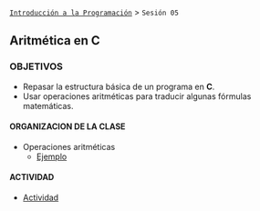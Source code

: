 [`Introducción a la Programación`](../README.md) > `Sesión 05`

## Aritmética en __C__

### OBJETIVOS 

- Repasar la estructura básica de un programa en __C__.
- Usar operaciones aritméticas para traducir algunas fórmulas matemáticas.

#### ORGANIZACION DE LA CLASE

- Operaciones aritméticas
   - [Ejemplo](ejemplo01/)
   
#### ACTIVIDAD   
- [Actividad](actividad01/)
